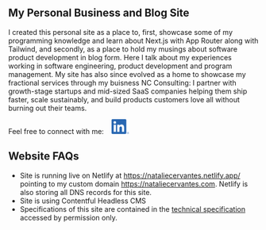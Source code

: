 ## My Personal Business and Blog Site

I created this personal site as a place to, first, showcase some of my programming knowledge and learn about Next.js with App Router along with Tailwind, and secondly, as a place to hold my musings about software product development in blog form. Here I talk about my experiences working in software engineering, product development and program management.
My site has also since evolved as a home to showcase my fractional services through my buisness NC Consulting: I partner with growth-stage startups and mid-sized SaaS companies helping them ship faster, scale sustainably, and build products customers love all without burning out their teams.

Feel free to connect with me: &nbsp; &nbsp;<a href="https://www.linkedin.com/in/nataliecervantes/"><img height="30" src="https://raw.githubusercontent.com/Natalie624/Natalie624/main/images/linkedin.png?raw=true"></a>&nbsp;&nbsp;

## Website FAQs

- Site is running live on Netlify at https://nataliecervantes.netlify.app/ pointing to my custom domain https://nataliecervantes.com. Netlify is also storing all DNS records for this site.  
- Site is using Contentful Headless CMS 
- Specifications of this site are contained in the [technical specification](https://docs.google.com/document/d/11WfXT9-cQuHo3M89ma7tYsz9BBfpmfkYj0laOrjty6g/edit?usp=sharing) accessed by permission only. 
